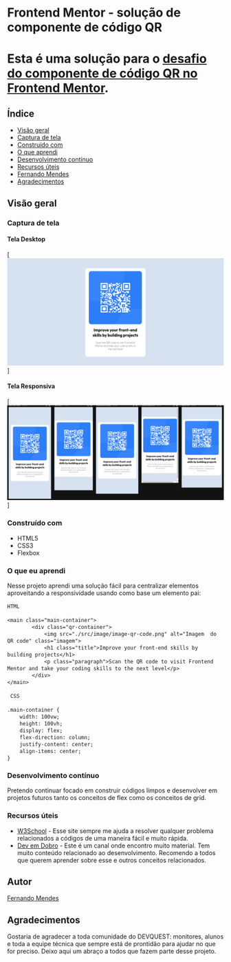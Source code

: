 # Frontend Mentor - solução de componente de código QR

# Esta é uma solução para o [desafio do componente de código QR no Frontend Mentor](https://www.frontendmentor.io/challenges/qr-code-component-iux_sIO_H).

## Índice

- [Visão geral](#visão-geral)
- [Captura de tela](#captura-de-tela)
- [Construído com](#construído-com)
- [O que aprendi](#o-que-aprendi)
- [Desenvolvimento contínuo](#desenvolvimento-contínuo)
- [Recursos úteis](#useful-resources)
- [Fernando Mendes](#autor)
- [Agradecimentos](#acknowledgments)



## Visão geral

### Captura de tela

#### Tela Desktop

[<img src="desktop.png" alt="Imagem desktop">]

#### Tela Responsiva

[<img src="responsive.png" alt="Imagem desktop">]


### Construído com

- HTML5
- CSS3
- Flexbox

### O que eu aprendi

Nesse projeto aprendi uma solução fácil para centralizar elementos aproveitando a responsividade
usando como base um elemento pai: 

``` 
HTML

<main class="main-container">
        <div class="qr-container">
            <img src="./src/image/image-qr-code.png" alt="Imagem  do QR code" class="imagem">
            <h1 class="title">Improve your front-end skills by building projects</h1>
            <p class="paragraph">Scan the QR code to visit Frontend Mentor and take your coding skills to the next level</p>
        </div>
</main>

 CSS

.main-container {
    width: 100vw;
    height: 100vh;
    display: flex;
    flex-direction: column;
    justify-content: center;
    align-items: center;
}
```

### Desenvolvimento contínuo

Pretendo continuar focado em construir códigos limpos e desenvolver em projetos futuros tanto os conceitos de flex como os conceitos de grid.

### Recursos úteis

- [W3School](https://www.w3schools.com/css/default.asp) - Esse site sempre me ajuda a resolver qualquer problema relacionados a códigos de uma maneira fácil e muito rápida.
- [Dev em Dobro](https://www.youtube.com/@DevemDobro) - Este é um canal onde encontro muito material. Tem muito conteúdo relacionado ao desenvolvimento. Recomendo a todos que querem aprender sobre esse e outros conceitos relacionados.

## Autor

[Fernando Mendes](https://www.linkedin.com/in/fernandomendesti/)

## Agradecimentos

Gostaria de agradecer a toda comunidade do DEVQUEST: monitores, alunos e toda a equipe técnica que sempre está de prontidão para ajudar no que for preciso. Deixo aqui um abraço a todos que fazem parte desse projeto.
